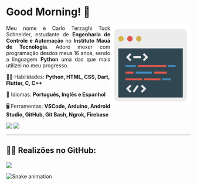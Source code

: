 <h1> Good Morning! 👋 </h1>

<a href="https://www.flaticon.com/free-icon/coding_1802977">
         <img src="https://raw.githubusercontent.com/carloterzaghi/carloterzaghi/main/aba.png" min-width="360px" max-width="360px" width="220px"           align="right" alt="Tela">
</a>

<p align="justify"> 
  Meu nome é Carlo Terzaghi Tuck Schneider, estudante de <strong> Engenharia de Controle e Automação </strong> no <strong> Instituto Mauá de Tecnologia</strong>. Adoro mexer com programação desdos meus 16 anos, sendo a linguagem <strong> Python </strong> uma das que mais utilizei no meu progresso.
</p>

<p align="left">
 👨‍💻 Habilidades: <strong> Python, HTML, CSS, Dart, Flutter, C, C++ </strong>
</p>

<p align="left">
 💬 Idiomas: <strong> Português, Inglês e Espanhol </strong>
</p>

<p align="left">
 🖥️ Ferramentas: <strong>VSCode, Arduino, Android Studio, GitHub, Git Bash, Ngrok, Firebase</strong>
</p>

<p align="left">
  <a href="mailto:carlotts16@gmail.com" alt="Gmail">
  <img src="https://img.shields.io/badge/Gmail-D14836?style=for-the-badge&logo=gmail&logoColor=white"/></a>
  
  <a href="https://www.linkedin.com/in/carlotts/" alt="Linkedin">
  <img src="https://img.shields.io/badge/-Linkedin-0e76a8?style=for-the-badge&logo=Linkedin&logoColor=white&link=https://www.linkedin.com/in/carlotts" /></a>
</p> 
<hr>
<h2> 🐱‍💻 Realizões no GitHub: <br> </h2>
  <a href="https://github.com/anuraghazra/github-readme-stats"><img align="center" src="https://github-readme-stats.vercel.app/api?username=carloterzaghi&show_icons=true&include_all_commits=true&theme=tokyonight&hide_border=true"/></a>

         
  ![Snake animation](https://github.com/carloterzaghi/carloterzaghi/blob/output/github-contribution-grid-snake.svg)
